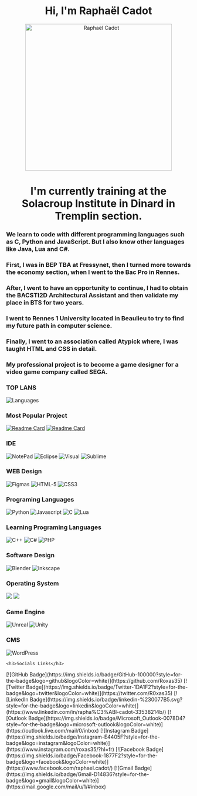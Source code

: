 <html>

<h1 align="center">
    Hi, I'm Raphaël Cadot
</h1>

<p align="center"><img align="center" src="https://user-images.githubusercontent.com/72147801/137213397-7b97d29f-16e7-4ac8-8343-9082e7e1354a.jpg"
     alt="Raphaël Cadot"
     width="400">
     </p>
    
 <h1 align="center">
     I'm currently training at the Solacroup Institute in Dinard in
          Tremplin section.
  </h1>
    
   <h3>
          We learn to code with different programming languages such as C,
          Python and JavaScript. But I also know other languages like Java,
          Lua and C#.
        </h3>
        <h3>
          First, I was in BEP TBA at Fressynet, then I turned more towards the
          economy section, when I went to the Bac Pro in Rennes.
        </h3>
        <h3>
          After, I went to have an opportunity to continue, I had to obtain the
          BACSTI2D Architectural Assistant and then validate my place in BTS for
          two years.
        </h3>
        <h3>
          I went to Rennes 1 University located in Beaulieu to try to find my
          future path in computer science.
        </h3>
        <h3>
          Finally, I went to an association called Atypick where, I was taught
          HTML and CSS in detail.
        </h3>
        <h3>
          My professional project is to become a game designer for a video game
          company called SEGA.
        </h3>   



<h3>TOP LANS</h3>

<img alt="Languages" src="https://github-readme-stats.vercel.app/api/top-langs/?username=Roxas35&theme=blue-green"/>

<h3>Most Popular Project</h3>

[![Readme Card](https://github-readme-stats.vercel.app/api/pin/?username=Roxas35&repo=Portfolio)](https://roxas35.github.io/Portfolio/)
[![Readme Card](https://github-readme-stats.vercel.app/api/pin/?username=Roxas35&repo=Pet-Adopt)](https://roxas35.github.io/Pet-Adopt/)


<h3>IDE</h3>
<p>
    <img alt="NotePad" src="https://img.shields.io/badge/Notepad++-90E59A.svg?style=for-the-badge&logo=notepad%2B%2B&logoColor=black"/>
    <img alt="Eclipse" src="https://img.shields.io/badge/Eclipse-2C2255?style=for-the-badge&logo=eclipse&logoColor=white"/>
    <img alt="Visual" src="https://img.shields.io/badge/Visual_Studio_Code-0078D4?style=for-the-badge&logo=visual%20studio%20code&logoColor=white"/>
    <img alt="Sublime" src="https://img.shields.io/badge/sublime_text-%23575757.svg?&style=for-the-badge&logo=sublime-text&logoColor=important"/>
</p>

<h3>WEB Design</h3>
<p>
<img alt="Figmas" src="https://img.shields.io/badge/Figma-F24E1E?style=for-the-badge&logo=figma&logoColor=white"/>
<img alt="HTML-5" src="https://img.shields.io/badge/HTML5-E34F26?style=for-the-badge&logo=html5&logoColor=white"/>
<img alt="CSS3" src="https://img.shields.io/badge/CSS3-1572B6?style=for-the-badge&logo=css3&logoColor=white"/>
</p>


<h3>Programing Languages</h3>
<p>
<img alt="Python" src="https://img.shields.io/badge/Python-FFD43B?style=for-the-badge&logo=python&logoColor=darkgreen"/>
<img alt="Javascript" src="https://img.shields.io/badge/JavaScript-323330?style=for-the-badge&logo=javascript&logoColor=F7DF1E"/>
<img alt="C" src="https://img.shields.io/badge/C-00599C?style=for-the-badge&logo=c&logoColor=white"/>
<img alt="Lua" src="https://img.shields.io/badge/Lua-2C2D72?style=for-the-badge&logo=lua&logoColor=white"/>
</p>


<h3>Learning Programing Languages</h3>
<p>
<img alt="C++" src="https://img.shields.io/badge/C%2B%2B-00599C?style=for-the-badge&logo=c%2B%2B&logoColor=white"/>
<img alt="C#" src="https://img.shields.io/badge/C%23-239120?style=for-the-badge&logo=c-sharp&logoColor=white"/>
<img alt="PHP" src="https://img.shields.io/badge/PHP-777BB4?style=for-the-badge&logo=php&logoColor=white"/>
</p>


<h3>Software Design</h3>

<p>
<img alt="Blender" src="https://img.shields.io/badge/blender-%23F5792A.svg?style=for-the-badge&logo=blender&logoColor=white"/>
<img alt="Inkscape" src="https://img.shields.io/badge/Inkscape-000000?style=for-the-badge&logo=Inkscape&logoColor=white"/>
</p>


<h3>Operating System</h3>
<p>
<img alt"Windows" src="https://img.shields.io/badge/Windows-0078D6?style=for-the-badge&logo=windows&logoColor=white"/>
<img alt"Linux" src="https://img.shields.io/badge/Linux-FCC624?style=for-the-badge&logo=linux&logoColor=black"/>
</p>


<h3>Game Engine</h3>
<p>
    <img alt="Unreal" src="https://img.shields.io/badge/-Unreal%20Engine-313131?style=for-the-badge&logo=unreal-engine&logoColor=white"/>
    <img alt="Unity" src="https://img.shields.io/badge/Unity-100000?style=for-the-badge&logo=unity&logoColor=white"/>
 </p>
 
 
<h3>CMS</h3>
<p>
    <img alt="WordPress" src="https://img.shields.io/badge/Wordpress-21759B?style=for-the-badge&logo=wordpress&logoColor=white"/>
</p>

    <h3>Socials Links</h3>
<p>
[![GitHub Badge](https://img.shields.io/badge/GitHub-100000?style=for-the-badge&logo=github&logoColor=white)](https://github.com/Roxas35)
[![Twitter Badge](https://img.shields.io/badge/Twitter-1DA1F2?style=for-the-badge&logo=twitter&logoColor=white)](https://twitter.com/R0xas35)
[![LinkedIn Badge](https://img.shields.io/badge/linkedin-%230077B5.svg?style=for-the-badge&logo=linkedin&logoColor=white)](https://www.linkedin.com/in/rapha%C3%ABl-cadot-33538214b/)
[![Outlook Badge](https://img.shields.io/badge/Microsoft_Outlook-0078D4?style=for-the-badge&logo=microsoft-outlook&logoColor=white)](https://outlook.live.com/mail/0/inbox)
[![Instagram Badge](https://img.shields.io/badge/Instagram-E4405F?style=for-the-badge&logo=instagram&logoColor=white)](https://www.instagram.com/roxas35/?hl=fr)
[![Facebook Badge](https://img.shields.io/badge/Facebook-1877F2?style=for-the-badge&logo=facebook&logoColor=white)](https://www.facebook.com/raphael.cadot/)
[![Gmail Badge](https://img.shields.io/badge/Gmail-D14836?style=for-the-badge&logo=gmail&logoColor=white)](https://mail.google.com/mail/u/1/#inbox)
 </p>
    
</html>
